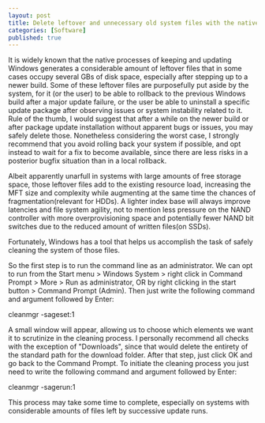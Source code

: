 ```yaml
---
layout: post
title: Delete leftover and unnecessary old system files with the native Windows cleanmgr tool
categories: [Software]
published: true
---
```


It is widely known that the native processes of keeping and updating Windows generates a considerable amount of leftover files that in some cases occupy several GBs of disk space, especially after stepping up to a newer build. Some of these leftover files are purposefully put aside by the system, for it (or the user) to be able to rollback to the previous Windows build after a major update failure, or the user be able to uninstall a specific update package after observing issues or system instability related to it. Rule of the thumb, I would suggest that after a while on the newer build or after package update installation without apparent bugs or issues, you may safely delete those. Nonetheless considering the worst case, I strongly recommend that you avoid rolling back your system if possible, and opt instead to wait for a fix to become available, since there are less risks in a posterior bugfix situation than in a local rollback.

Albeit apparently unarfull in systems with large amounts of free storage space, those leftover files add to the existing resource load, increasing the MFT size and complexity while augmenting at the same time the chances of fragmentation(relevant for HDDs). A lighter index base will always improve latencies and file system agility, not to mention less pressure on the NAND controller with more overprovisioning space and potentially fewer NAND bit switches due to the reduced amount of written files(on SSDs).

Fortunately, Windows has a tool that helps us accomplish the task of safely cleaning the system of those files.

So the first step is to run the command line as an administrator. We can opt to run from the Start menu > Windows System > right click in Command Prompt > More > Run as administrator, OR by right clicking in the start button > Command Prompt (Admin). Then just write the following command and argument followed by Enter:

<p class="message">cleanmgr -sageset:1</p>

A small window will appear, allowing us to choose which elements we want it to scrutinize in the cleaning process. I personally recommend all checks with the exception of "Downloads", since that would delete the entirety of the standard path for the download folder. After that step, just click OK and go back to the Command Prompt. To initiate the cleaning process you just need to write the following command and argument followed by Enter:

<p class="message">cleanmgr -sagerun:1</p>

This process may take some time to complete, especially on systems with considerable amounts of files left by successive update runs.
